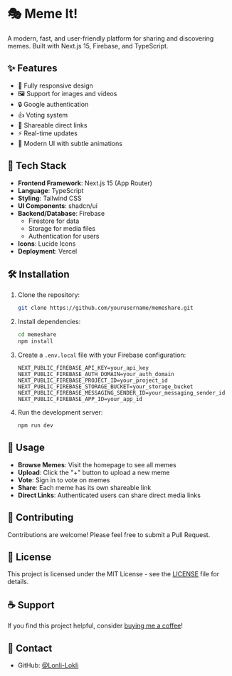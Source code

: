 # 🎭 Meme It!

A modern, fast, and user-friendly platform for sharing and discovering memes. Built with Next.js 15, Firebase, and TypeScript.

## ✨ Features

- 📱 Fully responsive design
- 🖼️ Support for images and videos
- 🔒 Google authentication
- 👍 Voting system
- 🔗 Shareable direct links
- ⚡ Real-time updates
- 🌙 Modern UI with subtle animations

## 🚀 Tech Stack

- **Frontend Framework**: Next.js 15 (App Router)
- **Language**: TypeScript
- **Styling**: Tailwind CSS
- **UI Components**: shadcn/ui
- **Backend/Database**: Firebase
  - Firestore for data
  - Storage for media files
  - Authentication for users
- **Icons**: Lucide Icons
- **Deployment**: Vercel

## 🛠️ Installation

1. Clone the repository:
   ```bash
   git clone https://github.com/yourusername/memeshare.git
   ```

2. Install dependencies:
   ```bash
   cd memeshare
   npm install
   ```

3. Create a `.env.local` file with your Firebase configuration:
   ```env
   NEXT_PUBLIC_FIREBASE_API_KEY=your_api_key
   NEXT_PUBLIC_FIREBASE_AUTH_DOMAIN=your_auth_domain
   NEXT_PUBLIC_FIREBASE_PROJECT_ID=your_project_id
   NEXT_PUBLIC_FIREBASE_STORAGE_BUCKET=your_storage_bucket
   NEXT_PUBLIC_FIREBASE_MESSAGING_SENDER_ID=your_messaging_sender_id
   NEXT_PUBLIC_FIREBASE_APP_ID=your_app_id
   ```

4. Run the development server:
   ```bash
   npm run dev
   ```

## 📱 Usage

- **Browse Memes**: Visit the homepage to see all memes
- **Upload**: Click the "+" button to upload a new meme
- **Vote**: Sign in to vote on memes
- **Share**: Each meme has its own shareable link
- **Direct Links**: Authenticated users can share direct media links

## 🤝 Contributing

Contributions are welcome! Please feel free to submit a Pull Request.

## 📝 License

This project is licensed under the MIT License - see the [LICENSE](LICENSE) file for details.

## ☕ Support

If you find this project helpful, consider [buying me a coffee](https://www.buymeacoffee.com/yourusername)!

## 📧 Contact

- GitHub: [@Lonli-Lokli](https://github.com/Lonli-Lokli)